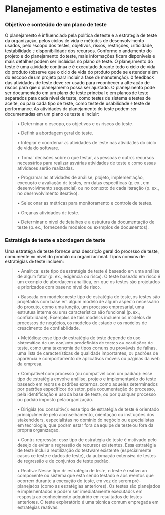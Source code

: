 # Planejamento e estimativa de testes

### Objetivo e conteúdo de um plano de teste

O planejamento é influenciado pela política de teste e a estratégia de teste da organização, pelos ciclos de vida e métodos de desenvolvimento usados, pelo escopo dos testes, objetivos, riscos, restrições, criticidade, testabilidade e disponibilidade dos recursos. Conforme o andamento do projeto e do planejamento do teste, mais informações ficam disponíveis e mais detalhes podem ser incluídos no plano de teste. O planejamento do teste é uma atividade contínua e é executado durante todo o ciclo de vida do produto (observe que o ciclo de vida do produto pode se estender além do escopo de um projeto para incluir a fase de manutenção). O feedback das atividades de teste deve ser usado para reconhecer a alteração de riscos para que o planejamento possa ser ajustado. O planejamento pode ser documentado em um plano de teste principal e em planos de teste separados para cada nível de teste, como testes de sistema e testes de aceite, ou para cada tipo de teste, como teste de usabilidade e teste de performance. As atividades do planejamento do teste podem ser documentadas em um plano de teste e incluir:

> • Determinar o escopo, os objetivos e os riscos do teste.
> 
> • Definir a abordagem geral do teste.
> 
> • Integrar e coordenar as atividades de teste nas atividades do ciclo de vida do software.
> 
> • Tomar decisões sobre o que testar, as pessoas e outros recursos necessários para realizar asvárias atividades de teste e como essas atividades serão realizadas.
> 
> • Programar as atividades de análise, projeto, implementação, execução e avaliação de testes,
em datas específicas (p. ex., em desenvolvimento sequencial) ou no contexto de cada iteração (p. ex., no desenvolvimento iterativo).
>
> • Selecionar as métricas para monitoramento e controle de testes.
> 
> • Orçar as atividades de teste.
> 
> • Determinar o nível de detalhes e a estrutura da documentação de teste (p. ex., fornecendo modelos ou exemplos de documentos).

### Estratégia de teste e abordagem de teste

Uma estratégia de teste fornece uma descrição geral do processo de teste, comumente no nível do produto ou organizacional. Tipos comuns de estratégias de teste incluem:

> • Analítica: este tipo de estratégia de teste é baseado em uma análise de algum fator (p. ex., exigência ou risco). O teste baseado em risco é um exemplo de abordagem analítica, em que os testes são projetados e priorizados com base no nível de risco.
> 
>  • Baseada em modelo: neste tipo de estratégia de teste, os testes são projetados com base
em algum modelo de algum aspecto necessário do produto, como uma função, um processo
empresarial, uma estrutura interna ou uma característica não funcional (p. ex., confiabilidade). Exemplos de tais modelos incluem os modelos de processos de negócios, os modelos de estado e os modelos de crescimento de confiabilidade.
>
>  • Metódica: esse tipo de estratégia de teste depende do uso sistemático de um conjunto predefinido de testes ou condições de teste, como uma taxonomia de tipos comuns ou prováveis de falhas, uma lista de características de qualidade importantes, ou padrões de aparência e comportamento de aplicativos móveis ou páginas da web da empresa.
> 
>  • Compatível com processo (ou compatível com um padrão): esse tipo de estratégia envolve análise, projeto e implementação do teste baseado em regras e padrões externos, como aqueles determinados por padrões específicos do setor, pela documentação do processo, pela identificação e uso da base de teste, ou por qualquer processo ou padrão imposto pela organização.
> 
>  • Dirigida (ou consultivo): esse tipo de estratégia de teste é orientado principalmente pelo aconselhamento, orientação ou instruções dos stakeholders, especialistas no domínio do negócio ou especialistas em tecnologia, que podem estar fora da equipe de teste ou fora da própria organização.
> 
>  • Contra regressão: esse tipo de estratégia de teste é motivado pelo desejo de evitar a regressão de recursos existentes. Essa estratégia de teste inclui a reutilização do testware existente (especialmente casos de teste e dados de teste), da automação extensiva de testes de regressão e de conjuntos de teste padrão.
> 
>  • Reativa: Nesse tipo de estratégia de teste, o teste é reativo ao componente ou sistema que está sendo testado e aos eventos que ocorrem durante a execução do teste, em vez de serem pré-planejados (como as estratégias anteriores). Os testes são planejados e implementados e podem ser imediatamente executados em resposta ao conhecimento adquirido em resultados de testes anteriores. O teste exploratório é uma técnica comum empregada em estratégias reativas.
